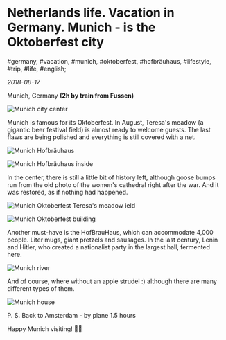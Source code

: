 # Netherlands life. Vacation in Germany. Munich - is the Oktoberfest city

#germany, #vacation, #munich, #oktoberfest, #hofbräuhaus, #lifestyle, #trip, #life, #english;

_2018-08-17_

Munich, Germany **(2h by train from Fussen)**

![Munich city center](/images/netherlands-life-vacation-in-germany-munich-is-the-oktoberfest-city/1.jpg "Munich city center")

Munich is famous for its Oktoberfest. In August, Teresa's meadow (a gigantic beer festival field) is almost ready to welcome guests. The last flaws are being polished and everything is still covered with a net.

![Munich Hofbräuhaus](/images/netherlands-life-vacation-in-germany-munich-is-the-oktoberfest-city/2.jpg "Munich Hofbräuhaus")

![Munich Hofbräuhaus inside](/images/netherlands-life-vacation-in-germany-munich-is-the-oktoberfest-city/3.jpg "Munich Hofbräuhaus inside")

In the center, there is still a little bit of history left, although goose bumps run from the old photo of the women's cathedral right after the war. And it was restored, as if nothing had happened.

![Munich Oktoberfest Teresa's meadow ield](/images/netherlands-life-vacation-in-germany-munich-is-the-oktoberfest-city/4.jpg "Munich Oktoberfest Teresa's meadow field")

![Munich Oktoberfest building](/images/netherlands-life-vacation-in-germany-munich-is-the-oktoberfest-city/5.jpg "Munich Oktoberfest building")

Another must-have is the HofBrauHaus, which can accommodate 4,000 people. Liter mugs, giant pretzels and sausages. In the last century, Lenin and Hitler, who created a nationalist party in the largest hall, fermented here.

![Munich river](/images/netherlands-life-vacation-in-germany-munich-is-the-oktoberfest-city/6.jpg "Munich river")

And of course, where without an apple strudel :) although there are many different types of them.

![Munich house](/images/netherlands-life-vacation-in-germany-munich-is-the-oktoberfest-city/7.jpg "Munich house")

P. S. Back to Amsterdam - by plane 1.5 hours

Happy Munich visiting! ✌🏼
